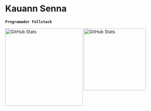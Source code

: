 
 # Kauann Senna

 **`Programador Fullstack`**
 
 <div>
   <p>
   <img 
     align="left" 
     alt="GitHub Stats" 
     height="250"  
     src="https://github-readme-stats.vercel.app/api?username=Ksenn0&show_icons=true&theme=tokyonight&include_all_commits=true&locale=pt-br"/>
 <img 
      align="left" 
      alt="GitHub Stats" 
      height="200" 
      src="https://github-readme-stats.vercel.app/api/top-langs/?username=Ksenn0&theme=tokyonight&layout=compact&custom_title=Tecnologias&langs_count=9"/></p>
</div>
